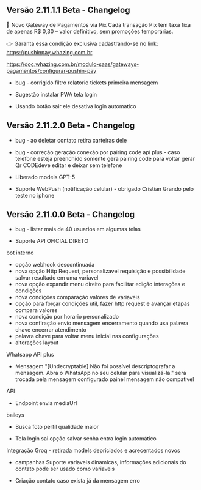 ## Versão 2.11.1.1 Beta - Changelog

💸 Novo Gateway de Pagamentos via Pix
Cada transação Pix tem taxa fixa de apenas R$ 0,30 – valor definitivo, sem promoções temporárias.

👉 Garanta essa condição exclusiva cadastrando-se no link:
https://pushinpay.whazing.com.br

https://doc.whazing.com.br/modulo-saas/gateways-pagamentos/configurar-pushin-pay

- bug - corrigido filtro relatorio tickets primeira mensagem

- Sugestão instalar PWA tela login
- Usando botão sair ele desativa login automatico

## Versão 2.11.2.0 Beta - Changelog

- bug - ao deletar contato retira carteiras dele
- bug - correção geração conexão por pairing code api plus - caso telefone esteja preenchido somente gera pairing code para voltar gerar Qr CODEdeve editar e deixar sem telefone

- Liberado models GPT-5
- Suporte WebPush (notificação celular) - obrigado Cristian Grando pelo teste no iphone

## Versão 2.11.0.0 Beta - Changelog

- bug - listar mais de 40 usuarios em algumas telas

- Suporte API OFICIAL DIRETO

bot interno
- opção webhook descontinuada
- nova opção Http Request, personalizavel requisição e possibilidade salvar resultado em uma variavel
- nova opção expandir menu direito para facilitar edição interações e condições
- nova condições comparação valores de variaveis
- opção para forçar condições util, fazer http request e avançar etapas compara valores
- nova condição por horario personalizado
- nova confiração envio mensagem encerramento quando usa palavra chave encerrar atendimento
- palavra chave para voltar menu inicial nas configurações
- alterações layout

Whatsapp API plus
- Mensagem "[Undecryptable] Não foi possível descriptografar a mensagem. Abra o WhatsApp no seu celular para visualizá-la." será trocada pela mensagem configurado painel mensagem não compativel

API 
- Endpoint envia mediaUrl

baileys
- Busca foto perfil qualidade maior

- Tela login sai opção salvar senha entra login automático

Integração Groq - retirada models depriciados e acrecentados novos

- campanhas
Suporte variaveis dinamicas, informações adicionais do contato pode ser usado como variaveis

- Criação contato caso exista já da mensagem erro